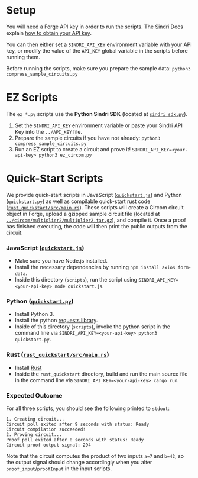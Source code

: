 # Setup
You will need a Forge API key in order to run the scripts.
The Sindri Docs explain [how to obtain your API key](https://sindri-labs.github.io/docs/forge/using-forge/access-management/#api-authentication).

You can then either set a `SINDRI_API_KEY` environment variable with your API key, or modify the value of the `API_KEY` global variable in the scripts before running them.

Before running the scripts, make sure you prepare the sample data: `python3 compress_sample_circuits.py`

# EZ Scripts
The `ez_*.py` scripts use the **Python Sindri SDK** (located at [`sindri_sdk.py`](./sindri_sdk.py)).
1. Set the `SINDRI_API_KEY` environment variable or paste your Sindri API Key into the `../API_KEY` file.
2. Prepare the sample circuits if you have not already: `python3 compress_sample_circuits.py`
3. Run an EZ script to create a circuit and prove it! `SINDRI_API_KEY=<your-api-key> python3 ez_circom.py`


# Quick-Start Scripts

We provide quick-start scripts in JavaScript ([`quickstart.js`](./quickstart.js)) and Python ([`quickstart.py`](./quickstart.py)) as well as compilable quick-start rust code ([`rust_quickstart/src/main.rs`](./rust_quickstart/src/main.rs)).
These scripts will create a Circom circuit object in Forge, upload a gzipped sample circuit file (located at [`../circom/multiplier2/multiplier2.tar.gz`](../circom/multiplier2/multiplier2.tar.gz)), and compile it.
Once a proof has finished executing, the code will then print the public outputs from the circuit.

### JavaScript ([`quickstart.js`](./quickstart.js))

* Make sure you have Node.js installed.
* Install the necessary dependencies by running `npm install axios form-data`.
* Inside this directory (`scripts`), run the script using `SINDRI_API_KEY=<your-api-key> node quickstart.js`.

### Python ([`quickstart.py`](./quickstart.py))

* Install Python 3.
* Install the python [requests library](https://pypi.org/project/requests/).
* Inside of this directory (`scripts`), invoke the python script in the command line via `SINDRI_API_KEY=<your-api-key> python3 quickstart.py`.

### Rust ([`rust_quickstart/src/main.rs`](./rust_quickstart/src/main.rs))

* Install [Rust](https://doc.rust-lang.org/cargo/getting-started/installation.html)
* Inside the `rust_quickstart` directory, build and run the main source file in the command line via `SINDRI_API_KEY=<your-api-key> cargo run`.

### Expected Outcome

For all three scripts, you should see the following printed to `stdout`:

```
1. Creating circuit...
Circuit poll exited after 9 seconds with status: Ready
Circuit compilation succeeded!
2. Proving circuit...
Proof poll exited after 0 seconds with status: Ready
Circuit proof output signal: 294
```

Note that the circuit computes the product of two inputs `a=7` and `b=42`, so the output signal should change accordingly when you alter `proof_input`/`proofInput` in the input scripts.
